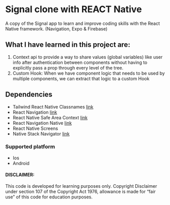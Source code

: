 
# Signal clone with REACT Native
  A copy of the Signal app to learn and improve coding skills with the React Native framework.
  (Navigation, Expo & Firebase)
  

## What I have learned in this project are:

  1. Context api to provide a way to share values (global variables) like user info after authentication between components without having to explicitly pass a prop through every level of the tree.
  2. Custom Hook: When we have component logic that needs to be used by multiple components, we can extract that logic to a custom Hook

 ## Dependencies
  - Tailwind React Native Classnames [link](https://www.npmjs.com/package/tailwind-react-native-classnames)
  - React Navigation [link](https://reactnavigation.org/)
  - React Native Safe Area Context [link](https://reactnavigation.org/)
  - React Navigation Native [link](https://reactnavigation.org/)
  - React Native Screens
  - Native Stack Navigator [link](https://reactnavigation.org/docs/hello-react-navigation)

### Supported platform

- Ios
- Android

#### DISCLAIMER: 

This code is developed for learning purposes only. Copyright Disclaimer under section 107 of the Copyright Act 1976, allowance is made for “fair use” of this code for education purposes.